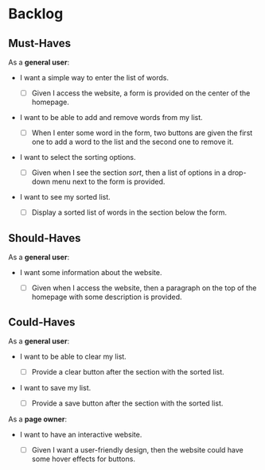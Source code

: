 # Backlog

## Must-Haves

As a **general user**:

- I want a simple way to enter the list of words.

  - [ ] Given I access the website, a form is provided on the center of the homepage.

- I want to be able to add and remove words from my list.

  - [ ] When I enter some word in the form, two buttons are given the first one to add a word to the list and the second one to remove it.

- I want to select the sorting options.

  - [ ] Given when I see the section _sort_, then a list of options in a drop-down menu next to the form is provided.

- I want to see my sorted list.
  - [ ] Display a sorted list of words in the section below the form.

## Should-Haves

As a **general user**:

- I want some information about the website.

  - [ ] Given when I access the website, then a paragraph on the top of the homepage with some description is provided.

## Could-Haves

As a **general user**:

- I want to be able to clear my list.

  - [ ] Provide a clear button after the section with the sorted list.

- I want to save my list.
  - [ ] Provide a save button after the section with the sorted list.

As a **page owner**:

- I want to have an interactive website.

  - [ ] Given I want a user-friendly design, then the website could have some hover effects for buttons.

